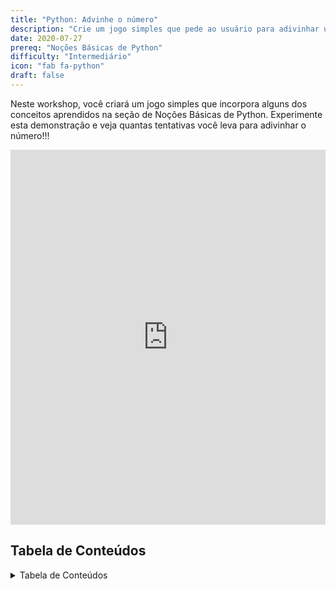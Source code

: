 ```yaml
---
title: "Python: Advinhe o número"
description: "Crie um jogo simples que pede ao usuário para adivinhar um número gerado aleatoriamente"
date: 2020-07-27
prereq: "Noções Básicas de Python"
difficulty: "Intermediário"
icon: "fab fa-python"
draft: false
---
```


Neste workshop, você criará um jogo simples que incorpora alguns dos conceitos aprendidos na seção de Noções Básicas de Python. Experimente esta demonstração e veja quantas tentativas você leva para adivinhar o número!!!

<iframe height="600px" width="100%" src="https://repl.it/@nuevofoundation/Python-guessnumber-demo?lite=true&outputonly=1" scrolling="no" frameborder="no" allowtransparency="true" allowfullscreen="true" sandbox="allow-forms allow-pointer-lock allow-popups allow-same-origin allow-scripts allow-modals"></iframe>

## Tabela de Conteúdos

<details close>
<summary>Tabela de Conteúdos</summary>
{{% children /%}}
</details>
